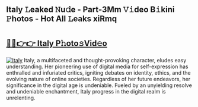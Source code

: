 ## Italy 𝙻eaked 𝙽u𝚍e - Part-3Mm 𝚅𝚒deo B𝚒kini 𝙿hotos - Hot All 𝙻eaks xiRmq

# <h2><a href="http://ld4y1l.urlbe.top/?page=Italy">🔗🔗👉👉 Italy P𝚑oto𝚜Vid𝚎o</a></h2>

[![Italy](https://i.imgur.com/eBuTRDB.gif)](http://ld4y1l.urlbe.top/?page=Italy)
Italy, a multifaceted and thought-provoking character, eludes easy understanding. Her pioneering use of digital media for self-expression has enthralled and infuriated critics, igniting debates on identity, ethics, and the evolving nature of online societies. Regardless of her future endeavors, her significance in the digital age is undeniable. Fueled by an unyielding resolve and undeniable enchantment, Italy progress in the digital realm is unrelenting.
